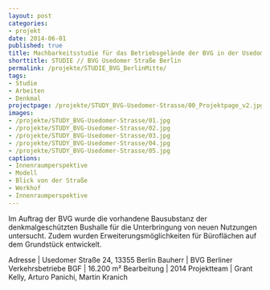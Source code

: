 ```yaml
---
layout: post
categories:
- projekt
date: 2014-06-01
published: true
title: Machbarkeitsstudie für das Betriebsgelände der BVG in der Usedomer Straße
shorttitle: STUDIE // BVG Usedomer Straße Berlin
permalink: /projekte/STUDIE_BVG_BerlinMitte/
tags: 
- Studie
- Arbeiten
- Denkmal
projectpage: /projekte/STUDY_BVG-Usedomer-Strasse/00_Projektpage_v2.jpg
images:
- /projekte/STUDY_BVG-Usedomer-Strasse/01.jpg
- /projekte/STUDY_BVG-Usedomer-Strasse/02.jpg
- /projekte/STUDY_BVG-Usedomer-Strasse/03.jpg
- /projekte/STUDY_BVG-Usedomer-Strasse/04.jpg
- /projekte/STUDY_BVG-Usedomer-Strasse/05.jpg
captions:
- Innenraumperspektive
- Modell
- Blick von der Straße
- Werkhof
- Innenraumperspektive
---
```

Im Auftrag der BVG wurde die vorhandene Bausubstanz der denkmalgeschützten Bushalle für die Unterbringung von neuen Nutzungen untersucht. Zudem wurden Erweiterungsmöglichkeiten für Büroflächen auf dem Grundstück entwickelt.

Adresse			|	Usedomer Straße 24, 13355 Berlin
Bauherr			|	BVG Berliner Verkehrsbetriebe
BGF				|	16.200 m²
Bearbeitung		|	2014
Projektteam		|	Grant Kelly, Arturo Panichi, Martin Kranich